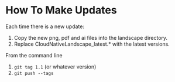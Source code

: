 # How To Make Updates

Each time there is a new update:

1. Copy the new png, pdf and ai files into the landscape directory.
1. Replace CloudNativeLandscape_latest.* with the latest versions.

From the command line
1. `git tag 1.1` (or whatever version)
1. `git push --tags`
